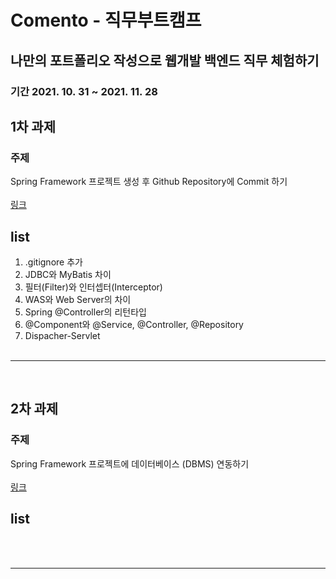 # Comento - 직무부트캠프
## 나만의 포트폴리오 작성으로 웹개발 백엔드 직무 체험하기
### 기간 2021. 10. 31 ~ 2021. 11. 28

## 1차 과제<br>
### 주제 
Spring Framework 프로젝트 생성 후 Github Repository에 Commit 하기<br><br>
[링크](https://github.com/ahn-sj/Comento-board/blob/main/note/W1.md)

## list
1. .gitignore 추가
2. JDBC와 MyBatis 차이
3. 필터(Filter)와 인터셉터(Interceptor)
4. WAS와 Web Server의 차이
5. Spring @Controller의 리턴타입
6. @Component와 @Service, @Controller, @Repository
7. Dispacher-Servlet
<br><br>

---

<br>

## 2차 과제<br>
### 주제 
Spring Framework 프로젝트에 데이터베이스 (DBMS) 연동하기<br><br>
[링크](https://github.com/ahn-sj/Comento-board/blob/main/note/W2.md)
## list

<br><br>

---

<br>